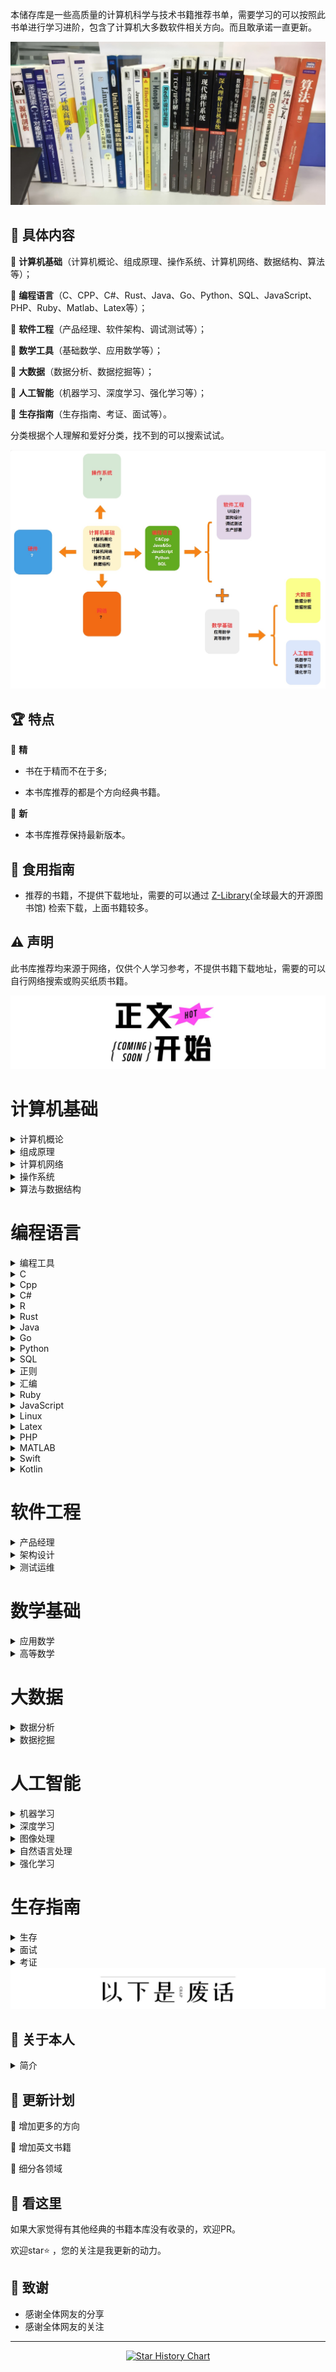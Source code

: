 本储存库是一些高质量的计算机科学与技术书籍推荐书单，需要学习的可以按照此书单进行学习进阶，包含了计算机大多数软件相关方向。而且敢承诺一直更新。

<img src="images/bg.jpg"  alt=""/>

## 📘 具体内容

🌟 **计算机基础**（计算机概论、组成原理、操作系统、计算机网络、数据结构、算法等）；

🌟 **编程语言**（C、CPP、C#、Rust、Java、Go、Python、SQL、JavaScript、PHP、Ruby、Matlab、Latex等）；

🌟 **软件工程**（产品经理、软件架构、调试测试等）；

🌟 **数学工具**（基础数学、应用数学等）；

🌟 **大数据**（数据分析、数据挖掘等）；

🌟 **人工智能**（机器学习、深度学习、强化学习等）；

🌟 **生存指南**（生存指南、考证、面试等）。

分类根据个人理解和爱好分类，找不到的可以搜索试试。

<img src="images/class.jpg"  alt=""/>

## 🏆 特点

🌟 **精**

* 书在于精而不在于多;

* 本书库推荐的都是个方向经典书籍。

🌟 **新**

* 本书库推荐保持最新版本。

## 🚀 食用指南

* 推荐的书籍，不提供下载地址，需要的可以通过 [Z-Library](https://zh.zlibrary-east.se)(全球最大的开源图书馆) 检索下载，上面书籍较多。

## ⚠️ 声明

此书库推荐均来源于网络，仅供个人学习参考，不提供书籍下载地址，需要的可以自行网络搜索或购买纸质书籍。

<img src="images/start.jpg" alt=""/>

# 计算机基础

<details>
<summary>计算机概论</summary>

| <b href="1Lr63nh-bSWiF4Z9DOrP_QQ579o"> <img src="images/计算机概论/大话计算机 卷1-3.jpg" width="150px"   /></a> | <b href="1ylI3cdh5YU_W-_xpMpQhpApm74"> <img src="images/计算机概论/计算机科学技术百科全书 (第三版).jpg" width="150px"   /></a> | <b href="1k_ZvnrezFVcgpjUz4LEtUQ93r7"> <img src="images/计算机概论/计算机科学概论 (第13版).jpg" width="150px"   /></a> | <b href="1vmY9h5DOxZLXZ5w-5TNvrghga8"> <img src="images/计算机概论/计算机科学导论（第4版）.jpg" width="150px"  /></a> |
|------------------------------------------------------------------------------------------------------|-------------------------------------------------------------------------------------------------------------|----------------------------------------------------------------------------------------------------------|-------------------------------------------------------------------------------------------------------|
| <b href="g1qofMgFbPf"> 大话计算机 卷1-3 </a>                                                               | <b href="Dn2cpMBciWm">计算机科学技术百科全书<br> (第三版) </a>                                                            | <b href="p6ypjRUM8a3">计算机科学概论<br> (第13版)  </a>                                                           | <b href="Lfe3mDEWB1W">计算机科学导论<br>（第4版）</a>                                                            |

</details>


<details>
<summary>组成原理</summary>

| <b href="1jgbNy15-cO-Jo83ekpSsAAaqak"> <img src="images/组成原理/计算机组成  结构化方法（原书第6版）.jpg" width="150px"  /></a> | <b href="1gFmtF_ooa3WcKDww7-mpzwtbrk"> <img src="images/组成原理/计算机组成与设计 硬件软件接口 (第5版).jpg" width="150px"   /></a> | <b href="1IMt-mSkY9V-P_PoRmnpuTQ5a8f"> <img src="images/组成原理/计算机组成与设计：硬件软件接口（ARM版）.jpg" width="150px"   /></a> | <b href="1OecPfXZpa4OZrXlSHe3pXQ9h9p"> <img src="images/组成原理/计算机组成与设计：硬件软件接口（RISC-V版）.jpg" width="150px"   /></a> | <b href="1e-bqmc7h9YrZrbrCL0PMNwl2tv"> <img src="images/组成原理/手把手教你设计CPU-RISC-V处理器篇.jpg" width="150px"  /></a> |
|-------------------------------------------------------------------------------------------------------------|----------------------------------------------------------------------------------------------------------------|----------------------------------------------------------------------------------------------------------------|-------------------------------------------------------------------------------------------------------------------|---------------------------------------------------------------------------------------------------------------|
| <b href="FD8mBbFuqZB">计算机组成 <br>（原书第6版）</a>                                                                 | <b href="1QwPYe4ct4h">计算机组成与设计 <br> (第5版) </a>                                                                 | <b href="1umtK2j415K">计算机组成与设计<br>（ARM版）</a>                                                                   | <b href="Rw8dikD3Hod">计算机组成与设计<br>（原书第5版·RISC-V版）</a>                                                             | <b href="AbtwD3piGdL">手把手教你设计<br>CPU-RISC-V处理器篇 </a>                                                          |

| <b href="14hoM_gYlpSB8wnEA7NOGoAuikv"> <img src="images/组成原理/电脑组装、维护、维修全能一本通.jpg" width="150px"   /></a> | <b href="1aWKmCn6I8T38Z4oM_GrRAQl1ar"> <img src="images/组成原理/计算机组装与维护.jpg" width="150px"  /></a> |
|----------------------------------------------------------------------------------------------------------|--------------------------------------------------------------------------------------------------|
| <b href="k6z14xKj6be">电脑组装、维护、维修<br>全能一本通 </a>                                                           | <b href="yAeBRvenD41">计算机组装与维护 </a>                                                              |

</details>

<details>
<summary>计算机网络</summary>

| <b href="1Y3HIQQQf5Q1XDinRKDhILw5tu5"> <img src="images/计算机网络/计算机网络 (第8版).jpg" width="150px"  /></a> | <b href="1GK5n_jlb09onjgCx17jIdgoaot"> <img src="images/计算机网络/计算机网络 自顶向下方法 (第七版).jpg" width="150px"   /></a> | <b href="1Fjixqx-m_wP6Ce-9yCQBZA0o4m"> <img src="images/计算机网络/网络是怎样连接的.jpg" width="150px"   /></a> | <b href="1D0YGzpsS0HGAhhVscjAtBgi416"> <img src="images/计算机网络/TCP IP详解 (第2版).jpg" width="150px"   /></a> | <b href="1hZbqzLH7SLeVAjewg3Y8kwu5xf"> <img src="images/计算机网络/计算机网络 系统方法 (第5版).jpg" width="150px"  /></a> |
|------------------------------------------------------------------------------------------------------|--------------------------------------------------------------------------------------------------------------|----------------------------------------------------------------------------------------------------|----------------------------------------------------------------------------------------------------------|-----------------------------------------------------------------------------------------------------------|
| <b href="S6xPBfxvwxp">计算机网络 (第8版) </a>                                                               | <b href="jobr2KKh3eV">计算机网络 <br>自顶向下方法 (第七版)</a>                                                             | <b href="4NfN65N4vYe">网络是怎样连接的</a>                                                                 | <b href="GpK7BFdebG1">TCP IP详解 (第2版)</a>                                                                 | <b href="aYNoVNqdEbJ">计算机网络 <br>系统方法 (第5版)</a>                                                            |

| <b href="1PYhWooeO83keGyhpIPm01Q2tnc"> <img src="images/计算机网络/图解HTTP.jpg" width="150px"   /></a> | <b href="1qRwyW-Vtc8HwEEMxcjk3lge2mn"> <img src="images/计算机网络/图解TCPIP协议.jpg" width="150px"  /></a> |
|--------------------------------------------------------------------------------------------------|----------------------------------------------------------------------------------------------------|
| <b href="fsoQUxXTeD4">图解HTTP </a>                                                                | <b href="769p4FHRVnu">图解TCPIP协议</a>                                                                |

</details>

<details>
<summary>操作系统</summary>

| <b href="1ORueUDElxP19tWReuQX2dg2ujj"> <img src="images/操作系统/深入理解计算机系统（原书第3版）.jpg" width="150px"   /></a> | <b href="13VhcATWABGq16kkBeuXDiwilps"> <img src="images/操作系统/现代操作系统 (第4版).jpg" width="150px"   /></a> | <b href="1HDTfNKiGh5ephCIoFu3srA1t8p"> <img src="images/操作系统/操作系统导论.jpg" width="150px"  /></a> |
|-----------------------------------------------------------------------------------------------------------|-------------------------------------------------------------------------------------------------------|------------------------------------------------------------------------------------------------|
| <b href="Sat2rdg6Fbi">深入理解计算机系统<br>（原书第3版）</a>                                                            | <b href="2iXQeG3fvup">现代操作系统<br> (第4版)</a>                                                            | <b href="uqDF6vurRyQ">操作系统导论</a>                                                               |

</details>

<details>
<summary>算法与数据结构</summary>

| <b href="1sR7j9llPp3HRHSPpOIpwTwa0l0"> <img src="images/算法与数据结构/算法导论（原书第3版）.jpg" width="150px"  /></a> | <b href="1dpcUAAJYcbaZhIpD0DB7wAk4te"> <img src="images/算法与数据结构/算法  (第4版).jpg" width="150px"   /></a> | <b href="1Ua_xvIPOv1S1tY0AAm_FIQh5hz"> <img src="images/算法与数据结构/计算机程序设计艺术1.jpg" width="150px"   /></a> | <b href="1_d7624s2boAOiJp0tfqviQ0vfr"> <img src="images/算法与数据结构/labuladong的算法小抄 .jpg" width="150px"   /></a> | <b href="1EN_sxbsu0BRlB8otT2CwdQnztq"> <img src="images/算法与数据结构/LeetCode 101 (C++ Version).jpg" width="150px"  /></a> |
|--------------------------------------------------------------------------------------------------------|-------------------------------------------------------------------------------------------------------|--------------------------------------------------------------------------------------------------------|--------------------------------------------------------------------------------------------------------------|-----------------------------------------------------------------------------------------------------------------------|
| <b href="r8eYmJbJUxr">算法导论<br>（原书第3版） </a>                                                             | <b href="onX4vQo4BUU">算法  (第4版)</a>                                                                   | <b href="3WApt2njUeb">计算机程序设计艺术</a>                                                                    | <b href="bhzGFf9qpvN">labuladong的<br>算法小抄</a>                                                                | <b href="Rj43DnmAnUB">LeetCode 101 <br>(C++ Version)</a>                                                              |

| <b href="1mz0EYOdjeHlzSqRcZnw8XQ8s2z"> <img src="images/算法与数据结构/编程珠玑.jpg" width="150px"  /></a> | <b href="12NygbmBIYEGjGX1d8PQonw2hcq"> <img src="images/算法与数据结构/大话数据结构【溢彩加强版】.jpg" width="150px"   /></a> | <b href="1VAbo3ZzWKlj_fpG1fTjeBQcx39"> <img src="images/算法与数据结构/算法图解.jpg" width="150px"   /></a> | <b href="18gBHyAmjCVCOjkjtTLMOFA4ws5"> <img src="images/算法与数据结构/漫画算法 小灰的算法之旅.jpg" width="150px"   /></a> | <b href="1q6LUrb2iVFlNH0ickN2AGgm3iq"> <img src="images/算法与数据结构/数据结构 (第3版).jpg" width="150px"  /></a> |
|-------------------------------------------------------------------------------------------------|-----------------------------------------------------------------------------------------------------------|--------------------------------------------------------------------------------------------------|----------------------------------------------------------------------------------------------------------|-------------------------------------------------------------------------------------------------------|
| <b href="xUP6iZ1Sdzn">编程珠玑 </a>                                                                 | <b href="eeAsgwBcBTc">大话数据结构<br>【溢彩加强版】</a>                                                               | <b href="RGbK2uyV7fF">算法图解</a>                                                                   | <b href="bMwd38mCGTA">漫画算法 小灰的算法之旅</a>                                                                   | <b href="fG8Qv4PXj6t">数据结构 (第3版)</a>                                                                  |

| <b href="1Xlp3TwIksqVhxldtqj6MSQfi0d"> <img src="images/算法与数据结构/数据结构与算法分析 C语言描述（原书第2版）.jpg" width="150px"  /></a> | <b href="15jGZTS8fPogcwl_V55U6Bgubrj"> <img src="images/算法与数据结构/数据结构与算法图解.jpg" width="150px"   /></a> | <b href="1Up0sPQlJ6uqV0ElN6TgYGA1124"> <img src="images/算法与数据结构/算法笔记.jpg" width="150px"   /></a> | <b href="1R_gLEqpluvcYkBkCzf8zNgewxa"> <img src="images/算法与数据结构/算法精粹.jpg" width="150px"   /></a> | <b href="1Rs0GCpoSAJAcHYGQCHQvBAcapx"> <img src="images/算法与数据结构/算法设计与分析基础 (第3版).jpg" width="150px"  /></a> |
|-------------------------------------------------------------------------------------------------------------------|-------------------------------------------------------------------------------------------------------|--------------------------------------------------------------------------------------------------|--------------------------------------------------------------------------------------------------|------------------------------------------------------------------------------------------------------------|
| <b href="SgtVfwBSweh">数据结构与算法分析<br> C语言描述（原书第2版）</a>                                                              | <b href="5vDkke4xZic">数据结构与算法图解</a>                                                                   | <b href="zi4ECPaeEFM">算法笔记</a>                                                                   | <b href="KZUTSq15Pzi">算法精粹</a>                                                                   | <b href="zThkQbHsecX">算法设计与分析基础 <br>(第3版)</a>                                                              |

</details>

# 编程语言

<details>
<summary>编程工具</summary>

| <b href="1Aa2f4oBqocRdzQYY9-XAAgr0o5"> <img src="images/编程工具/PyCharm 中文指南（Win版）v2.0.jpg" width="150px"   /></a> | <b href="1q7sXG1_QLZInZaI549hfCwywcg"> <img src="images/编程工具/VSCode权威指南.jpg" width="150px"   /></a> | <b href="17k5k04C6j3g7naQybqHhtgai3f"> <img src="images/编程工具/精通Git (第2版).jpg" width="150px"  /></a> | <b href="10w3u9Ar53g5u3lLjIf-6tQdkrn"> <img src="images/汇编/编译原理 (第2版).jpg" width="150px"  /></a> |
|-----------------------------------------------------------------------------------------------------------------|-----------------------------------------------------------------------------------------------------|-----------------------------------------------------------------------------------------------------|--------------------------------------------------------------------------------------------------|
| <b href="VUWHzwYbbvA">PyCharm 中文指南<br>（Win版）v2.0</a>                                                            | <b href="DT4WFceobSd">VSCode权威指南</a>                                                                | <b href="vNaPvAiRtxv">精通Git (第2版)</a>                                                               | <b href="d5E6JxMsSCg">编译原理 (第2版).jpg</a>                                                         |

</details>

<details>
<summary>C</summary>

| <b href="10QgyuoIXaGdvHTwNlKKCBwe1h7"> <img src="images/C/C程序设计语言（第2版）.jpg" width="150px"  /></a> | <b href="1rqjllbH905KUWK3Zobt08wmnqr"> <img src="images/C/C Primer Plus（第6版）.jpg" width="150px"   /></a> | <b href="1IllvcG1hn8y2RcUz-pNasg3nc5"> <img src="images/C/C语言程序设计 现代方法 (第2版.修订版).jpg" width="150px"   /></a> | <b href="1LR4N3EUyT5gBhUL7y7YiYw8euc"> <img src="images/C/C和指针.jpg" width="150px"  /></a> |
|---------------------------------------------------------------------------------------------------|----------------------------------------------------------------------------------------------------------|--------------------------------------------------------------------------------------------------------------|-------------------------------------------------------------------------------------------|
| <b href="zNk7Ht8S8cU">C程序设计语言<br>（第2版）</a>                                                        | <b href="5x4hnhT4e1k">C Primer Plus<br>（第6版）</a>                                                         | <b href="TJxw1YR2Krt">C语言程序设计<br>现代方法 (第2版修订版)</a>                                                           | <b href="5p662LcjF5T">C和指针</a>                                                            |

</details>


<details>
<summary>Cpp</summary>

| <b href="19v8pxjZZt0OjTYC0xdjtmwoudq"> <img src="images/Cpp/C++ Primer (第5版).jpg" width="150px"  /></a> | <b href="19v8pxjZZt0OjTYC0xdjtmwoudq"> <img src="images/Cpp/C++ Primer习题集（第5版）.jpg" width="150px"   /></a> | <b href="1N5KR36qg_fKQp6epB4YI2wf10q"> <img src="images/Cpp/C++ Primer Plus (第6版).jpg" width="150px"   /></a> | <b href="1gsHlOO6ZaQnCedjPpxYk3Qzjaf"> <img src="images/Cpp/C++标准库 (第2版) .jpg" width="150px"   /></a> | <b href="1EelJF9JK2uOwLuw1Q_uEFQxzig"> <img src="images/Cpp/C++程序设计语言（特别版）.jpg" width="150px"  /></a> |
|---------------------------------------------------------------------------------------------------------|------------------------------------------------------------------------------------------------------------|---------------------------------------------------------------------------------------------------------------|-------------------------------------------------------------------------------------------------------|-------------------------------------------------------------------------------------------------------|
| <b href="phhxDDM4xLv">C++ Primer<br>(第5版)</a>                                                           | <b href="uU5gTek5zgi">C++ Primer习题集<br>（第5版）</a>                                                           | <b href="VWDSo62acBH">C++ Primer Plus<br> (第6版)</a>                                                           | <b href="LcZU2oTk6yr">C++标准库<br>(第2版)</a>                                                             | <b href="J6Zp55VyQHS">C++程序设计语言<br>（特别版）</a>                                                          |

| <b href="1o9Lox5SeRd94EzC9_wKRRAbvcc"> <img src="images/Cpp/C++程序设计语言 第1～3部分（第4版）.jpg" width="150px"  /></a> | <b href="1WKWU36Vl6EGiKozeXjQJjgqt2c"> <img src="images/Cpp/C++程序设计语言 第4部分（第4版）.jpg" width="150px"   /></a> | <b href="1k2CaxPvdza6duoOicOSTCAwvi2"> <img src="images/Cpp/C++20高级编程（第5版）.jpg" width="150px"   /></a> | <b href="1BVTwTW1klt_ZI9ke6g051w0yjj"> <img src="images/Cpp/Effective Modern C++.jpg" width="150px"   /></a> | <b href="1PQIkze5S829Tk9AejD0D4Qtr7c"> <img src="images/Cpp/More Effective C++.jpg" width="150px"  /></a> |
|--------------------------------------------------------------------------------------------------------------|-------------------------------------------------------------------------------------------------------------|--------------------------------------------------------------------------------------------------------|--------------------------------------------------------------------------------------------------------------|-----------------------------------------------------------------------------------------------------------|
| <b href="3LuFZw73Pun">C++程序设计语言<br>第1～3部分（第4版）</a>                                                           | <b href="Kypmr3vsaTz">C++程序设计语言<br>第4部分（第4版）</a>                                                            | <b href="npd8J4Q31yk">C++20高级编程<br>（第5版）</a>                                                           | <b href="YQ7pt8tnzuZ">Effective Modern C++ </a>                                                              | <b href="YUDmPt6X3jz">More Effective C++</a>                                                              |

| <b href="1NzsNEIhiLIGQv8qBQoDlHAtoi5"> <img src="images/Cpp/明解C++.jpg" width="150px"  /></a> | <b href="1kFdZA0gq-O_ezvpNJw2dEQjoua"> <img src="images/Cpp/C++ Templates (第2版·中文版).jpg" width="150px"   /></a> | 
|----------------------------------------------------------------------------------------------|-----------------------------------------------------------------------------------------------------------------|
| <b href="rYQn4zqbZ9q">明解C++</a>                                                              | <b href="YvD5UsQpn1u">C++ Templates<br> (第2版·中文版)</a>                                                           | 

</details>


<details>
<summary>C#</summary>

| <b href="1QEEi07rohWX6qTuugZhBFgv5e9"> <img src="images/Csharp/深入理解C（第3版）.jpg" width="150px"  /></a> | <b href="1QGArtm97Fp6rU9mNCI372gsada"> <img src="images/Csharp/C 图解教程  (第5版).jpg" width="150px"   /></a> |
|------------------------------------------------------------------------------------------------------|----------------------------------------------------------------------------------------------------------|
| <b href="m9MKHxUAkHm">深入理解C#<br>（第3版）</a>                                                            | <b href="7WYAZPwmP2X">C# 图解教程<br>(第5版)</a>                                                               | 

</details>

<details>
<summary>R</summary>

| <b href="1oqaFJ5iYQSDjDuh8iAAhdwaiz4"> <img src="images/R/R语言实战（第3版）.jpg" width="150px"  /></a> |
|-------------------------------------------------------------------------------------------------|
| <b href="cj2k6SDFQQK">R语言实战（第3版）</a>                                                            |

</details>

<details>
<summary>Rust</summary>

| <b href="1VMIfVUNDK63F1sgMZAprewu2sx"> <img src="images/Rust/Rust 程序设计（第2版）.jpg" width="150px"  /></a> | <b href="https://www.aliyundrive.com4Z8meSc2ZXa"> <img src="images/Rust/精通Rust(第2版).jpg" width="150px"   /></a> |
|--------------------------------------------------------------------------------------------------------|-----------------------------------------------------------------------------------------------------------------|
| <b href="ifGCq5S14uf">Rust 程序设计<br>（第2版）</a>                                                           | <b href="4jXANaM493f">精通Rust(第2版)</a>                                                                           | 

</details>

<details>
<summary>Java</summary>

| <b href="1xRgh4_Y-CUjheE7-mFOJrgntky"> <img src="images/Java/Java编程思想 (第5版).jpg" width="150px"  /></a> | <b href="1FZdia1LC9HkUV8ErPUGXeA02gd"> <img src="images/Java/深入理解Java虚拟机（第3版）.jpg" width="150px"   /></a> | <b href="12LYkRbHu-p1s8Ke730gehAozy4"> <img src="images/Java/Java核心技术·卷I（原书第12版）.jpg" width="150px"   /></a> | <b href="12ggzpkaP0tMYufsvqLjIPQftre"> <img src="images/Java/Java实战 (第2版).jpg" width="150px"   /></a> | <b href="1KenqX4xrUJGIIW6EXx-NOQ3rqa"> <img src="images/Java/Effective Java (第3版).jpg" width="150px"  /></a> |
|--------------------------------------------------------------------------------------------------------|-----------------------------------------------------------------------------------------------------------|--------------------------------------------------------------------------------------------------------------|-------------------------------------------------------------------------------------------------------|--------------------------------------------------------------------------------------------------------------|
| <b href="4ffqPtfGaX8">Java编程思想<br> (第5版)</a>                                                           | <b href="ccYNiYVwDT5">深入理解Java虚拟机<br>（第3版）</a>                                                            | <b href="Cmo8SeTtZEJ">Java核心技术<br>（原书第12版）</a>                                                               | <b href="5eEypz2BzcC">Java实战 (第2版)</a>                                                                | <b href="Gez5WokoHTN">Effective Java<br> (第3版)</a>                                                           |

| <b href="1IivYH8DWtbSLZyywyIJXCg5izv"> <img src="images/Java/spring boot Vue3.jpg" width="150px"  /></a> | <b href="1qvQfsBpdEvtG-VxGiPfyaQd667"> <img src="images/Java/spring boot实战：.jpg" width="150px"   /></a> | <b href="1RA3rI-2-DXq0OEfGPzDdDg350t"> <img src="images/Java/Spring Boot实战.jpg" width="150px"   /></a> | <b href="1awMWbyLQQtNVWvMoWdtcfQ6a8p"> <img src="images/Java/Spring实战（第6版）.jpg" width="150px"   /></a> | <b href="1EDdzHGrIPhyNEocjYP-T_Ame3e"> <img src="images/Java/Spring微服务实战（第2版）.jpg" width="150px"  /></a> |
|----------------------------------------------------------------------------------------------------------|---------------------------------------------------------------------------------------------------------|--------------------------------------------------------------------------------------------------------|--------------------------------------------------------------------------------------------------------|----------------------------------------------------------------------------------------------------------|
| <b href="x4LocP9KGVa">spring boot Vue3</a>                                                               | <b href="q6K6mnsiyry">spring boot实战</a>                                                                 | <b href="vN35sxB8caT">Spring Boot实战</a>                                                                | <b href="g8QXrSg7rwk">Spring实战（第6版）</a>                                                                | <b href="rEPEpC6MLzV">Spring微服务实战<br>（第2版）</a>                                                           |

| <b href="1bU55hYyCbMy-jGJ6_dYHAgbic0"> <img src="images/Java/Kafka权威指南（第2版）.jpg" width="150px"   /></a> | <b href="1UvwQJ0B0getRn_crvLAKnQgm2c"> <img src="images/Java/深入理解Kafka：核心设计与实践原理.jpg" width="150px"   /></a> | <b href="1ps1GE9gPkC2ziMDSDFJVawr22u"> <img src="images/Java/MyBatis从入门到精通.jpg" width="150px"  /></a> |
|---------------------------------------------------------------------------------------------------------|--------------------------------------------------------------------------------------------------------------|-------------------------------------------------------------------------------------------------------|
| <b href="Rngc3TxV7SV">Kafka权威指南<br>（第2版）</a>                                                            | <b href="eskR7nw33jx">深入理解Kafka：<br>核心设计与实践原理</a>                                                            | <b href="61hdKK4aphv">MyBatis<br>从入门到精通</a>                                                           |

</details>


<details>
<summary>Go</summary>

| <b href="16Uh_njzMnrYrLQ6CADEbhg2rs0"> <img src="images/Go/Go语言圣经.jpg" width="150px"   /></a> | <b href="1kMmNgQn3kLgm0xIRnmhklgg2gg"> <img src="images/Go/Go语言学习笔记.jpg" width="150px"  /></a> |
|-----------------------------------------------------------------------------------------------|------------------------------------------------------------------------------------------------|
| <b href="BTkquPb1x7k">Go程序设计语言</a>                                                            | <b href="3vutQ494Hcc">Go语言学习笔记</a>                                                             |

</details>

<details>
<summary>Python</summary>

| <b href="1qKu-mARQ3tUq0CBkI-1K4gphp4"> <img src="images/Python/Effect Python.jpg" width="150px"  /></a> | <b href="1HvJbsEsLZ5dKhBuNMEfYGwm6bk"> <img src="images/Python/Flash Web开发 (第2版).jpg" width="150px"   /></a> | <b href="105gqW1pRN5tNCyudXBC_pA1e4d"> <img src="images/Python/Flask Web开发实战.jpg" width="150px"   /></a> | <b href="1cVTJ9nyw5T0NZbCaPICy3Qrdto"> <img src="images/Python/Pandas数据处理与分析.jpg" width="150px"   /></a> | <b href="1N3xw70viZz5P6UFwaUSaywnx1l"> <img src="images/Python/Python asyncio 并发编程.jpg" width="150px"  /></a> |
|---------------------------------------------------------------------------------------------------------|--------------------------------------------------------------------------------------------------------------|----------------------------------------------------------------------------------------------------------|----------------------------------------------------------------------------------------------------------|---------------------------------------------------------------------------------------------------------------|
| <b href="Sojww8TLkkr">Effect Python</a>                                                                 | <b href="oYeWF6GNhss">Flash Web开发<br> (第2版)</a>                                                              | <b href="GY3kScDD95b">Flask Web开发实战</a>                                                                  | <b href="Rj3ys2cn5J8">Pandas数据处理与分析</a>                                                                  | <b href="GgjPWoowxtH">Python asyncio <br>并发编程</a>                                                             |

| <b href="1icuNwkHwt1waLxQAD-eDJQl113"> <img src="images/Python/Python Qt GUI与数据可视化编程.jpg" width="150px"  /></a> | <b href="1ovSUOIITdZyGfxAOHIcuxQwj6b"> <img src="images/Python/Python3网络爬虫开发实战 第2版.jpg" width="150px"   /></a> | <b href="1aH8hmdrs8J7oLMuZE2gb6ghcl6"> <img src="images/Python/Python编程：从入门到实践（第3版）.jpg" width="150px"   /></a> | <b href="1RYYLYquK5X-4OipoP8E3Gw88xa"> <img src="images/Python/Python基础教程 (第3版).jpg" width="150px"   /></a> | <b href="1Kzv0rSzk0hwBmfh5EA8oPw1fy0"> <img src="images/Python/Python让繁琐工作自动化.jpg" width="150px"  /></a> |
|-----------------------------------------------------------------------------------------------------------------|----------------------------------------------------------------------------------------------------------------|-----------------------------------------------------------------------------------------------------------------|-------------------------------------------------------------------------------------------------------------|----------------------------------------------------------------------------------------------------------|
| <b href="Kb95aPfhGtV">Python Qt GUI与<br>数据可视化编程</a>                                                             | <b href="S66M95RF9d1">Python3网络爬虫<br>开发实战 第2版</a>                                                              | <b href="pRjFt5dDAGy">Python编程<br>从入门到实践<br>（第3版）</a>                                                           | <b href="9F3uf6qBC1C">Python基础教程<br> (第3版)</a>                                                              | <b href="JUSuXLJzV6E">Python让繁琐工作<br>自动化</a>                                                             |

| <b href="16uCjRfjPrEW46Ao9iqXTRgxk1o"> <img src="images/Python/Python网络爬虫权威指南 (第2版).jpg" width="150px"  /></a> | <b href="1GGXo7kOhJiLxbQeUDIq02Aexah"> <img src="images/Python/Selenium3自动化测试实战.jpg" width="150px"   /></a> | <b href="1bl-RB5khZfBb6v9szeHuxwkng9"> <img src="images/Python/SQLAlchemy Python数据库实战.jpg" width="150px"   /></a> | <b href="14NGL6OrA6vGVWbzwEpumPApjh6"> <img src="images/Python/流畅的 Python（第2版）.jpg" width="150px"   /></a> | <b href="1eb6jS1HhxwEAbgcUqYwCdwo157"> <img src="images/Python/明解Python.jpg" width="150px"  /></a> |
|----------------------------------------------------------------------------------------------------------------|-------------------------------------------------------------------------------------------------------------|-------------------------------------------------------------------------------------------------------------------|------------------------------------------------------------------------------------------------------------|----------------------------------------------------------------------------------------------------|
| <b href="CuiQeRtH67D">Python网络爬虫权威<br>指南 (第2版)</a>                                                             | <b href="WoCRcmjcVXC">Selenium3自动化测<br>试实战</a>                                                              | <b href="5UZbLqABvCU">SQLAlchemy <br>Python数据库实战</a>                                                              | <b href="fVSQC96Lifp">流畅的 Python（第2版）</a>                                                                  | <b href="mxHYX4rKovK">明解Python</a>                                                                 |

</details>

<details>
<summary>SQL</summary>

| <b href="1QQBiZHa7lhcyyb_ZJ3fYsw739h"> <img src="images/SQL/MySQL基础教程.jpg" width="150px"  /></a> | <b href="1Lj2pBOgStQwz36CzIEFlQgy64o"> <img src="images/SQL/MySQL是怎样运行的.jpg" width="150px"   /></a> | <b href="1kNQ-7ZUIvsIfltsXbqiwtg6hxq"> <img src="images/SQL/SQL必知必会 (第5版).jpg" width="150px"   /></a> | <b href="1ZiqF8lahdaJVij17Tb9EpQjaqc"> <img src="images/SQL/SQL基础教程 (第2版).jpg" width="150px"   /></a> | <b href="1p0IUVdou-IF4gLbs8OcVlwyx0c"> <img src="images/SQL/SQL进阶教程.jpg" width="150px"  /></a> |
|--------------------------------------------------------------------------------------------------|-----------------------------------------------------------------------------------------------------|-------------------------------------------------------------------------------------------------------|-------------------------------------------------------------------------------------------------------|------------------------------------------------------------------------------------------------|
| <b href="94p2r8kcHE6">MySQL基础教程</a>                                                              | <b href="PFYVotq95n1">MySQL是怎样运行的</a>                                                               | <b href="WWwYBj45uLB">SQL必知必会<br> (第5版)</a>                                                           | <b href="ADCEDR4QKGd">SQL基础教程 (第2版)</a>                                                               | <b href="Q28DvXrRLyq">SQL进阶教程</a>                                                              |

| <b href="16A1NC40ln_NbtVEbHRjwUQ8n0w"> <img src="images/SQL/高性能MYSQL（第3版).jpg" width="150px"  /></a> | <b href="16A1NC40ln_NbtVEbHRjwUQ8n0w"> <img src="images/SQL/高性能MYSQL（第四版）.jpg" width="150px"   /></a> | <b href="1cEw1jLejuWcvHTji9BSKbgw3i6"> <img src="images/SQL/数据库系统概念 (第6版).jpg" width="150px"   /></a> | <b href="13iPcSKT8sRCIsSxG_WFsSAfjmv"> <img src="images/SQL/Redis开发与运维.jpg" width="150px"   /></a> | <b href="1zV1OVzWiXi3oyTDaGb66fw84q5"> <img src="images/SQL/Redis设计与实现.jpg" width="150px"  /></a> |
|------------------------------------------------------------------------------------------------------|-------------------------------------------------------------------------------------------------------|-------------------------------------------------------------------------------------------------------|----------------------------------------------------------------------------------------------------|---------------------------------------------------------------------------------------------------|
| <b href="WQxZqi3jRbL">高性能MYSQL<br>（第3版)</a>                                                          | <b href="WQxZqi3jRbL">高性能MYSQL<br>（第四版）</a>                                                           | <b href="6iuijvUVi24">数据库系统概念<br> (第6版)</a>                                                           | <b href="jguWCfGFQ6Y">Redis开发与运维</a>                                                               | <b href="TC6cEzcRCxA">Redis设计与实现</a>                                                              |

| <b href="1hQ0ozAE7M_An2V3oxBptLgrlyt"> <img src="images/SQL/MongoDB实战  (第2版).jpg" width="150px"   /></a> | <b href="1rLiKn9NQgtJ_-ul5h4i3gwtih1"> <img src="images/SQL/SQL Server从入门到精通.jpg" width="150px"   /></a> | <b href="15DH6Xw99VaGK4jBdU4l_QAj3fr"> <img src="images/SQL/收获不止Oracle 第2版.jpg" width="150px"   /></a> | <b href="1jhWGsCTQdPPdi1RUUCkS1wejsx"> <img src="images/SQL/PostgreSQL 技术内幕.jpg" width="150px"  /></a> |
|----------------------------------------------------------------------------------------------------------|----------------------------------------------------------------------------------------------------------|--------------------------------------------------------------------------------------------------------|--------------------------------------------------------------------------------------------------------|
| <b href="uMgVWyqnb2R">MongoDB实战 <br> (第2版)</a>                                                           | <b href="NwTmRoXELcd">SQL Server<br>从入门到精通</a>                                                           | <b href="tM5XioG9kHj">收获不止Oracle <br>（第2版）</a>                                                         | <b href="M8h4sCFhpi2">PostgreSQL<br>技术内幕</a>                                                           |

</details>

<details>
<summary>正则</summary>

| <b href="1sBvYUK3kaQjvZdEQKs8kTQ2jrh"> <img src="images/正则/正则表达式必知必会 (修订版).jpg" width="150px"   /></a> | <b href="1cDQnfQw6mCZmwyFODEptaQhhm5"> <img src="images/正则/正则指引（第2版）.jpg" width="150px"  /></a> |
|--------------------------------------------------------------------------------------------------------|-------------------------------------------------------------------------------------------------|
| <b href="XLYuC9UVqWD">正则表达式必知必会<br> (修订版)</a>                                                          | <b href="bF5fCkTtuSc">正则指引（第2版）</a>                                                             |

</details>

<details>
<summary>汇编</summary>

| <b href="1SmjFuJFMw3l62RJh6po31Anzc8"> <img src="images/汇编/汇编语言 (第4版).jpg" width="150px"   /></a> |
|---------------------------------------------------------------------------------------------------|
| <b href="UEEJyFZYFoH">汇编语言 (第4版)</a>                                                              |

</details>

<details>
<summary>Ruby</summary>

| <b href=" "> <img src="images/Ruby/Ruby元编程 .jpg" width="150px"  /></a> |
|------------------------------------------------------------------------|
| <b href="VmNVChWKzGL">Ruby元编程</a>                                      |

</details>

<details>
<summary>JavaScript</summary>

| <b href="1fOWwXysrmq7hl1PQzFaLageehq"> <img src="images/JavaScript/你不知道的JavaScript.jpg" width="150px"  /></a> | <b href="1OqwhMtDBKBOdQIxqSyT6eQvtrw"> <img src="images/JavaScript/JavaScript高级程序设计 (第4版).jpg" width="150px"   /></a> | <b href="1vQjp9N3TH0adlHkjiFx53wdd54"> <img src="images/JavaScript/JavaScript权威指南 (第7版).jpg" width="150px"   /></a> | <b href="1wwFCVL-HQrtuEdKaDLq4Twad5y"> <img src="images/JavaScript/vue.jpg" width="150px"   /></a> | <b href="1e8ChuPnPDFrGKqogKwxhJgyi3a"> <img src="images/JavaScript/深入解析CSS.jpg" width="150px"  /></a> |
|---------------------------------------------------------------------------------------------------------------|-----------------------------------------------------------------------------------------------------------------------|---------------------------------------------------------------------------------------------------------------------|----------------------------------------------------------------------------------------------------|-------------------------------------------------------------------------------------------------------|
| <b href="pNFKQADcthU">你不知道的<br>JavaScript</a>                                                                 | <b href="eMczR9ABeXr">JavaScript高级<br>程序设计 (第4版)</a>                                                                  | <b href="J3NhTx7Pa9n">JavaScript权威<br>指南 (第7版)</a>                                                                  | <b href="xFK2dvxwUBn">vue.js设计与实现</a>                                                              | <b href="vYNGRwBmpec">深入解析CSS</a>                                                                     |

| <b href="1KerYALOaiC_GYhCM0it-Mgafje"> <img src="images/JavaScript/CSS世界.jpg" width="150px"  /></a> | <b href="1ZoBugvbyMvAdlL8h6BIjkAtgwt"> <img src="images/JavaScript/CSS新世界.jpg" width="150px"   /></a> | <b href="1fySZvbT5tBSJ994mqd1UJg24d7"> <img src="images/JavaScript/CSS选择器世界.jpg" width="150px"   /></a> | <b href="16yVIWy4bki0u3zMJN9Jsbgbgu0"> <img src="images/JavaScript/深入浅出Node.jpg" width="150px"   /></a> | <b href="1T7PNdLkLjUXYiBeq2NerDgzxcf"> <img src="images/JavaScript/小程序开发原理与实战.jpg" width="150px"  /></a> |
|-----------------------------------------------------------------------------------------------------|-------------------------------------------------------------------------------------------------------|---------------------------------------------------------------------------------------------------------|---------------------------------------------------------------------------------------------------------|----------------------------------------------------------------------------------------------------------|
| <b href="eCaf8iEEJSU">CSS世界</a>                                                                     | <b href="eCaf8iEEJSU">CSS新世界</a>                                                                      | <b href="eCaf8iEEJSU">CSS选择器世界</a>                                                                      | <b href="qLtgMGKPNgV">深入浅出Node</a>                                                                      | <b href="qAqJWmaRJjZ">小程序开发原理<br>与实战</a>                                                                 |

| <b href="1uiduNNHyvWyHx-ZnpfrFEwgu12"> <img src="images/JavaScript/jQuery实战（第三版）.jpg" width="150px"  /></a> | <b href="1hhJ6FuZP0dFt-DY1sAFYAwnsh0"> <img src="images/JavaScript/TypeScript编程.jpg" width="150px"   /></a> | <b href="1h1GBMU7Y6E3JuGjqpvvAIAhvix"> <img src="images/JavaScript/揭秘Angular（第2版）.jpg" width="150px"   /></a> | <b href="1wv2lCTEofI41mGxn8AeSxA7ux1"> <img src="images/JavaScript/深入React技术栈.jpg" width="150px"   /></a> | <b href="1HSEeOvh-wmGVBZg03Pa6-Qp9zc"> <img src="images/JavaScript/深入理解ES6.jpg" width="150px"  /></a> |
|-------------------------------------------------------------------------------------------------------------|-------------------------------------------------------------------------------------------------------------|---------------------------------------------------------------------------------------------------------------|-----------------------------------------------------------------------------------------------------------|-------------------------------------------------------------------------------------------------------|
| <b href="4Jv5bJkrp5F">jQuery实战<br>（第三版）</a>                                                                 | <b href="XjQBfSjk3ui">TypeScript编程</a>                                                                      | <b href="gKEyBR8A38h">揭秘Angular<br>（第2版）</a>                                                                  | <b href="JXWMXdEPmWu">深入React技术栈</a>                                                                      | <b href="4YsEECtKPsA">深入理解ES6</a>                                                                     |

</details>


<details>
<summary>Linux</summary>

| <b href="17dHxkOS5syPcC48nKfE-igg8mq"> <img src="images/Linux/Linux UNIX系统编程手册.jpg" width="150px"  /></a> | <b href="1A_WQlPS_V0qK6yUnnYxvdQb8rx"> <img src="images/Linux/Linux常用命令自学手册.jpg" width="150px"   /></a> | <b href="162xexrAKcXpIbbM-j9iEMA5z0l"> <img src="images/Linux/Linux命令行与Shell脚本编程大全 (第4版).jpg" width="150px"   /></a> | <b href="1qfPxmZAlf8-A_YgCtpTwtA0yaa"> <img src="images/Linux/Linux命令行大全（第2版）.jpg" width="150px"   /></a> | <b href="1nVjPircsOnHrkJHMGMj7_A2ylg"> <img src="images/Linux/Unix&Liunx大学教程.jpg" width="150px"  /></a> |
|-----------------------------------------------------------------------------------------------------------|---------------------------------------------------------------------------------------------------------|----------------------------------------------------------------------------------------------------------------------|-----------------------------------------------------------------------------------------------------------|---------------------------------------------------------------------------------------------------------|
| <b href="JaFwg88SzvV">Linux UNIX<br>系统编程手册</a>                                                            | <b href="CmReavJBqBf">Linux常用命令<br>自学手册</a>                                                             | <b href="k3XAPJUrDYs">Linux命令行与<br>Shell脚本编程大全<br>(第4版)</a>                                                          | <b href="uGsURT3w2Tg">Linux命令行大全<br>（第2版）</a>                                                             | <b href="kBpczgjsNjx">Unix&Liunx<br>大学教程</a>                                                            |

| <b href="1cg_TBRF2Ml7nXRcJrVCvGA17r6"> <img src="images/Linux/UNIX环境高级编程 (第3版).jpg" width="150px"  /></a> | <b href="1ren2aDIXOG-PNkNSlqcp4At8s2"> <img src="images/Linux/UNIX编程艺术.jpg" width="150px"   /></a> | <b href="1vlt25g2F8JtKpLiNrqwQEAl0np"> <img src="images/Linux/UNIX网络编程 卷1 (第3版).jpg" width="150px"   /></a> | <b href="1Ht_293EzJts2MM-yuHZgeQh41m"> <img src="images/Linux/UNIX网络编程 卷2 (第2版).jpg" width="150px"   /></a> | <b href="14IbcIDo196mVqkD2Kw9LwQ9u0v"> <img src="images/Linux/深入Linux内核架构.jpg" width="150px"  /></a> |
|-----------------------------------------------------------------------------------------------------------|----------------------------------------------------------------------------------------------------|-------------------------------------------------------------------------------------------------------------|-------------------------------------------------------------------------------------------------------------|------------------------------------------------------------------------------------------------------|
| <b href="7UQMc5ztQWh">UNIX环境高级编程<br>(第3版)</a>                                                             | <b href="4RkCFCU4FWB">UNIX编程艺术</a>                                                                 | <b href="qbjCu51cGCA">UNIX网络编程 <br>卷1 (第3版)</a>                                                             | <b href="7q6QzaYPrzd">UNIX网络编程<br> 卷2 (第2版)</a>                                                             | <b href="KsuqPr6hp4z">深入Linux内核架构 </a>                                                               |

| <b href="1-69RxtYMF4P88j9s2OKdwAf493"> <img src="images/Linux/鸟哥的Linux私房菜 (第3版).jpg" width="150px"  /></a> | <b href="1RAPPDVIEWlfWM1w9U2BSSgslmg"> <img src="images/Linux/鸟哥的Linux私房菜 (第4版).jpg" width="150px"   /></a> | <b href="1nOwquXbXjVenruTUw_KX0Aw17p"> <img src="images/Linux/Vim实用技巧 (第2版).jpg" width="150px"   /></a> | <b href="1m6aan0gjmS40bHb4J4pgugk3e2"> <img src="images/Linux/Ubuntu Linux操作系统：微课版.jpg" width="150px"   /></a> | <b href="19dWVwvBElJa5kmqUejmXIgraji"> <img src="images/Linux/Linux网络操作系统项目教程（RHEL 7.4CentOS 7.4）（第3版）.jpg" width="150px"   /></a> |
|------------------------------------------------------------------------------------------------------------|-------------------------------------------------------------------------------------------------------------|---------------------------------------------------------------------------------------------------------|----------------------------------------------------------------------------------------------------------------|------------------------------------------------------------------------------------------------------------------------------------|
| <b href="ow3V75k8bGS">鸟哥的Linux私房菜<br>(第3版)</a>                                                             | <b href="ow3V75k8bGS">鸟哥的Linux私房菜<br>(第4版)</a>                                                              | <b href="mvSheCYZZzQ">Vim实用技巧<br>(第2版)</a>                                                              | <b href="HsGNiyfdStm">Ubuntu Linux操作<br>系统 微课版</a>                                                             | <b href="MRLPhMdJnGk">Linux网络操作系统<br>项目教程（CentOS 7.4）<br>（第3版）</a>                                                                 |

</details>


<details>
<summary>Latex</summary>

| <b href="1OLW5Xhx0OH10nQUXzyIstwrgno"> <img src="images/Latex/Latex Notes 雷太赫排版系统简介.jpg" width="150px"  /></a> |
|----------------------------------------------------------------------------------------------------------------|
| <b href="RV8xa3Ceadd">Latex Notes <br>雷太赫排版系统简介</a>                                                            |

</details>

<details>
<summary>PHP</summary>

| <b href="1GsWcHFJFFVyRz_UQCZhoNA8qzr"> <img src="images/PHP/Modern PHP  中文版.jpg" width="150px"  /></a> |
|--------------------------------------------------------------------------------------------------------|
| <b href="ta6WdNBJppy">Modern PHP <br> 中文版</a>                                                          |

</details>

<details>
<summary>MATLAB</summary>

| <b href="1haOPzzwIaFnWPeiY2FuT_A0u87"> <img src="images/MATLAB/MATLAB从入门到精通.jpg" width="150px"  /></a> |
|--------------------------------------------------------------------------------------------------------|
| <b href="pdZVW77VVmd">MATLAB从入门到精通</a>                                                                 |

</details>

<details>
<summary>Swift</summary>

| <b href="19g8V4fVILt8G5ABbb-SEPgxsq6"> <img src="images/Swift/Swift进阶.jpg" width="150px"  /></a> |
|--------------------------------------------------------------------------------------------------|
| <b href="rE4VsNMpjrT">Swift进阶</a>                                                                |

</details>

<details>
<summary>Kotlin</summary>

| <b href="1QsbBn6Qd6tgjEjtCj45OSwfg42"> <img src="images/Kotlin/Android编程权威指南.jpg" width="150px"  /></a> | <b href="1mrPJ9pv8rdJPYZ27tHz4oAmknf"> <img src="images/Kotlin/kotlin实战.jpg" width="150px"  /></a> |
|---------------------------------------------------------------------------------------------------------|----------------------------------------------------------------------------------------------------|
| <b href="iArr3njFhHQ">Android编程<br>权威指南</a>                                                             | <b href="5LdsCwj8uEq">kotlin实战</a>                                                                 |

</details>

# 软件工程

<details>
<summary>产品经理</summary>

| <b href="1pqf1cLrca-54M-aPJ7MNGgoeeo"> <img src="images/产品经理/人人都是产品经理2.jpg" width="150px"  /></a> |
|---------------------------------------------------------------------------------------------------|
| <b href="vernt8NAES8">人人都是产品经理</a>                                                                |

</details>

<details>
<summary>架构设计</summary>

| <b href="1aiqak_X1yUjPB1_RVSh8nQ0txx"> <img src="images/架构设计/大话设计模式.jpg" width="150px"  /></a> | <b href="1vcFWdvWFarIT2Ns9HH7CJgndtn"> <img src="images/架构设计/凤凰架构.jpg" width="150px"   /></a> | <b href="1az1uK2tSq6UXJCqEZKmvnQ7ldz"> <img src="images/架构设计/架构整洁之道.jpg" width="150px"   /></a> | <b href="1KzMldCa18M82va6mLW7APwx5jq"> <img src="images/架构设计/设计模式 可复用面向对象软件的基础（典藏版）.jpg" width="150px"   /></a> | <b href="1snTr4TpxF4j5QE4R6Xrazgspz9"> <img src="images/架构设计/设计模式的艺术：软件开发人员内功修炼之道.jpg" width="150px"  /></a> |
|------------------------------------------------------------------------------------------------|-----------------------------------------------------------------------------------------------|-------------------------------------------------------------------------------------------------|-----------------------------------------------------------------------------------------------------------------|--------------------------------------------------------------------------------------------------------------|
| <b href="MEd2Qc24jcP">大话设计模式</a>                                                               | <b href="pYfEn4LiRWs">凤凰架构</a>                                                                | <b href="85ZctHuVBdk">架构整洁之道</a>                                                                | <b href="jngzpWiyxu3">设计模式 可复用<br>面向对象软件的<br>基础（典藏版）</a>                                                        | <b href="TmXb9SUf4wi">设计模式的艺术<br>软件开发人员内功<br>修炼之道</a>                                                        |

| <b href="1ECUGB_uZKz_ia45fbTtbfwkaam"> <img src="images/架构设计/设计模式之美.jpg" width="150px"   /></a> | <b href="1XZ5wvUVb05x_N6MvaJjtFwfq2h"> <img src="images/架构设计/图解设计模式.jpg" width="150px"   /></a> | <b href="1EAaJyRFloBOm4wNfh_vEUQq3l3"> <img src="images/架构设计/微服务架构设计模式.jpg" width="150px"  /></a> | <b href="1z3ULNlJV43VFDSfj2kWKwgxim5"> <img src="images/架构设计/软件工程 （第10版）.jpg" width="150px"  /></a> | <b href="182P5QjV1IgVw13JJyE-lqwdidl"> <img src="images/架构设计/写给大家看的设计书（第4版）（平装）.jpg" width="150px"  /></a> |
|-------------------------------------------------------------------------------------------------|-------------------------------------------------------------------------------------------------|---------------------------------------------------------------------------------------------------|-----------------------------------------------------------------------------------------------------|------------------------------------------------------------------------------------------------------------|
| <b href="wKHDW7P83tb">设计模式之美</a>                                                                | <b href="HqjwXvUiz3o">图解设计模式</a>                                                                | <b href="Nz5rxjE7vok">微服务架构设计模式</a>                                                               | <b href="m2SaRdMHGbW">软件工程<br>（第10版）</a>                                                            | <b href="yb5QrB2Q3wp">写给大家看的设计书<br>（第4版）</a>                                                               |

| <b href="1zDiZ2xn2yC4tAcQCRU6DHQcawv"> <img src="images/架构设计/游戏引擎架构（第2版）.jpg" width="150px"  /></a> | <b href="1u_LXzGoifyL12hCT0A2vBA9ooe"> <img src="images/架构设计/代码随想录 八股文.jpg" width="150px"  /></a> |
|-----------------------------------------------------------------------------------------------------|---------------------------------------------------------------------------------------------------|
| <b href="Uq6AXQzrYXJ">游戏引擎架构<br>（第2版）</a>                                                           | <b href="dMvPB9qYt5W">代码随想录<br>八股文(第四版)</a>                                                       |

</details>

<details>
<summary>测试运维</summary>

| <b href="1AXra5HbxEF1JR6ABYK6bHwtvzu"> <img src="images/K8S/Docker 容器与容器云（第2版）.jpg" width="150px"  /></a> | <b href="1QQJg8D8GYhBnniF2_aMTxg12vg"> <img src="images/K8S/Kubernetes修炼手册.jpg" width="150px"   /></a> | <b href="1mfXSvmaKOix24gEOMduKxw81fu"> <img src="images/K8S/kubernet权威指南.jpg" width="150px"   /></a> | <b href="1meZM_zK_faecK6ZPOzcL1gll98"> <img src="images/K8S/深入剖析Kubernetes.jpg" width="150px"   /></a> | <b href="1i9GubQdNbt1Wno6GohYYmAku0t"> <img src="images/K8S/深入浅出Docker.jpg" width="150px"  /></a> |
|-----------------------------------------------------------------------------------------------------------|--------------------------------------------------------------------------------------------------------|------------------------------------------------------------------------------------------------------|--------------------------------------------------------------------------------------------------------|---------------------------------------------------------------------------------------------------|
| <b href="SDBVQyqEaPg">Docker 容器与<br>容器云（第2版）</a>                                                          | <b href="TZaReE5JwhZ">Kubernetes修炼手册</a>                                                               | <b href="V1h65SMyN1e">kubernet权威指南</a>                                                               | <b href="JGARy9z695M">深入剖析Kubernetes</a>                                                               | <b href="6FPJNnkPczt">深入浅出Docker</a>                                                              |

| <b href="1BV9GmdyF7KpkZtKxIUUAegr4dw"> <img src="images/测试运维/全栈性能测试修炼宝典JMeter实战.jpg" width="150px"  /></a> | <b href="1_QDiQRdpVSDV96J_RequoA46xa"> <img src="images/测试运维/软件调试.jpg" width="150px"  /></a> | <b href="1ZXXf3TGNkLZszNXj0tiI6w93e0"> <img src="images/K8S/DevOps实践指南.jpg" width="150px"  /></a> | <b href="1YGjs0JhJIIU9h0cz8lsgTQtjpc"> <img src="images/K8S/持续交付  发布可靠软件的系统方法.jpg" width="150px"  /></a> |
|------------------------------------------------------------------------------------------------------------|----------------------------------------------------------------------------------------------|---------------------------------------------------------------------------------------------------|----------------------------------------------------------------------------------------------------------|
| <b href="ymVr8sbixrd">全栈性能测试修炼<br>宝典 JMeter实战</a>                                                          | <b href="6jEbT2ReJ2T">软件调试<br> (第二版)</a>                                                     | <b href="tcVqqR5eAgk">DevOps实践指南</a>                                                              | <b href="U8Gg6TtdSGr">持续交付  发布可<br>靠软件的系统方法</a>                                                          |

</details>

# 数学基础

<details>
<summary>应用数学</summary>

| <b href="1ctQVont0nxt7pOGMTQXRKwldji"> <img src="images/应用数学/程序员的数学 (第2版).jpg" width="150px"  /></a> | <b href="15rcckKWViQ4BeLzcKWC7Gw04rq"> <img src="images/应用数学/程序员的数学 2 概率统计.jpg" width="150px"   /></a> | <b href="1Yh8Ho3i3bSu3Jcjzdh8aGQ0m7l"> <img src="images/应用数学/程序员的数学 3 线性代数.jpg" width="150px"   /></a> | <b href="10wBW0x3HtYh9Ho4iw-HUOQ2d05"> <img src="images/应用数学/程序员的数学4 图论入门.jpg" width="150px"   /></a> | <b href="1xzSmjnh26gVAlff_omGsQwstqb"> <img src="images/应用数学/从零开始：机器学习的数学原理和算法实践.jpg" width="150px"  /></a> |
|------------------------------------------------------------------------------------------------------|--------------------------------------------------------------------------------------------------------|--------------------------------------------------------------------------------------------------------|------------------------------------------------------------------------------------------------|-------------------------------------------------------------------------------------------------------------|
| <b href="7dacdhWPhhq">程序员的数学<br> (第2版)</a>                                                           | <b href="7dacdhWPhhq">程序员的数学<br> 2 概率统计</a>                                                            | <b href="7dacdhWPhhq">程序员的数学<br> 3 线性代数</a>                                                            | <b href="Tp9md9tsShp">程序员的数学<br>4 图论入门</a>                                                                | <b href="bzAzv7tGHAH">从零开始 机器学习<br>的数学原理和算法实践</a>                                                           |

| <b href="1WuE9WzvJEJOesGhh29hbQAjwti"> <img src="images/应用数学/改变世界的17个方程.jpg" width="150px"  /></a> | <b href="10v6w7_Zyo3UupbuJcRSgmAr4g1"> <img src="images/应用数学/机器学习的数学.jpg" width="150px"   /></a> | <b href="1qy5XMIL0K0YffIoFfVAmbA02nr"> <img src="images/应用数学/计算机科学中的数学：信息与智能时代的必修课.jpg" width="150px"   /></a> | <b href="12k4FmYI86noKMb-FC3Mc3gio90"> <img src="images/应用数学/具体数学 计算机科学基础 (第2版).jpg" width="150px"   /></a> | <b href="1S0hkuJwe3J6X7SRa3IPLFQd2vc"> <img src="images/应用数学/深度学习的数学.jpg" width="150px"  /></a> |
|----------------------------------------------------------------------------------------------------|--------------------------------------------------------------------------------------------------|----------------------------------------------------------------------------------------------------------------|-------------------------------------------------------------------------------------------------------------|-------------------------------------------------------------------------------------------------|
| <b href="xF5aZMhgM3M">改变世界的17个方程</a>                                                               | <b href="keF2QT7jhEi">机器学习的数学</a>                                                                | <b href="4YqtY7qabAE">计算机科学中的数学</a>                                                                            | <b href="CZ64HP3t88V">具体数学<br>计算机科学基础 <br>(第2版)</a>                                                         | <b href="veSEi9TLkuW">深度学习的数学</a>                                                               |

| <b href="1A3V9pynvn3actl_4pTCmLgq0j0"> <img src="images/应用数学/数学之美（第三版）.jpg" width="150px"   /></a> | <b href="1DSeReGdPkEMrfjpy_WzKqwqbhn"> <img src="images/应用数学/统计学习方法 (第2版).jpg" width="150px"   /></a> | <b href="1ZuFsKF2wW9msTFX1Bair8gkrqz"> <img src="images/应用数学/吴军数学通识讲义.jpg" width="150px"   /></a> | <b href="1ZuFsKF2wW9msTFX1Bair8gkrqz"> <img src="images/应用数学/程序员数学.jpg" width="150px"   /></a> |
|----------------------------------------------------------------------------------------------------|-------------------------------------------------------------------------------------------------------|---------------------------------------------------------------------------------------------------|---------------------------------------------------------------------------------------------------|
| <b href="RbwHDGtCB6k">数学之美（第三版）</a>                                                                | <b href="SY6LcZwCM1q">统计学习方法<br> (第2版)</a>                                                            | <b href="RNUjKy6u83B">吴军数学通识讲义</a>                                                                |<b href="RNUjKy6u83B">程序员数学</a>                                                                |

</details>


<details>
<summary>高等数学</summary>

| <b href="1cTD-5QL6qH6VDi173xEhDQ2scs"> <img src="images/高等数学/纯数学教程 (第9版).jpg" width="150px"  /></a> | <b href="1-Djv5G3wEbk-w78I5E6G0gve00"> <img src="images/高等数学/复分析 可视化方法.jpg" width="150px"   /></a> | <b href="17XP-XIHowo1InkB_zQdfZg8iuw"> <img src="images/高等数学/概率导论 (第2版).jpg" width="150px"   /></a> | <b href="1U5ub5STF2z5CHHFo88PJwQoht9"> <img src="images/高等数学/线性代数及其应用 (第4版).jpg" width="150px"   /></a> | <b href="1SnGC6c44Az-pqXQaOB_5yggfyd"> <img src="images/高等数学/线性代数应该这样学 (第3版).jpg" width="150px"  /></a> |
|-----------------------------------------------------------------------------------------------------|----------------------------------------------------------------------------------------------------|-----------------------------------------------------------------------------------------------------|---------------------------------------------------------------------------------------------------------|---------------------------------------------------------------------------------------------------------|
| <b href="yS7jAx6GGe3">纯数学教程 <br>(第9版)</a>                                                           | <b href="wWVDbDd93uY">复分析<br>可视化方法</a>                                                             | <b href="6wT66a4rmDx">概率导论 (第2版)</a>                                                                | <b href="6FFk14GXV6b">线性代数及其应用 <br>(第4版)</a>                                                            | <b href="cCGf97JeSzH">线性代数应该这样学<br> (第3版)</a>                                                           |

| <b href="1jicSvhpjjV74uH5vjCkQhw83e6"> <img src="images/高等数学/离散数学及其应用（原书第8版）.jpg" width="150px"  /></a> | <b href="1ECzk4Y80Gzm2O3KreFJqAQc059"> <img src="images/高等数学/组合数学 (第5版).jpg" width="150px"   /></a> | <b href="17eYhW6cv5yN6g-HOX8vrKw4tby"> <img src="images/高等数学/普林斯顿概率论读本.jpg" width="150px"   /></a> | <b href="1Of7ghs-iPeHtP_jRHhr8Hgauow"> <img src="images/高等数学/普林斯顿数学分析读本.jpg" width="150px"   /></a> | <b href="1GFSJ2oEY-NPwncnzGZVJawbpvk"> <img src="images/高等数学/普林斯顿微积分读本 (修订版).jpg" width="150px"  /></a> |
|---------------------------------------------------------------------------------------------------------|-----------------------------------------------------------------------------------------------------|----------------------------------------------------------------------------------------------------|-----------------------------------------------------------------------------------------------------|---------------------------------------------------------------------------------------------------------|
| <b href="FqsNFX9NgXr">离散数学及其应用<br>（原书第8版）</a>                                                           | <b href="qVbx5oXjZoJ">组合数学 (第5版)</a>                                                                | <b href="hrBMnDK1oDE">普林斯顿概率论<br>读本</a>                                                            | <b href="F7F5ezhonqk">普林斯顿数学分析<br>读本</a>                                                            | <b href="VCACKk9Vkb5">普林斯顿微积分<br>读本 (修订版)</a>                                                           |

</details>

# 大数据

<details>

<summary>数据分析</summary>

| <b href="17iaLpwaY_lh3sAm1tP97rwsl0h"> <img src="images/数据分析/Hadoop权威指南.jpg" width="150px"   /></a> | <b href="1CWXkxEqemnxrWAHLanaAAQdttc"> <img src="images/数据分析/Python数据科学手册.jpg" width="150px"   /></a> | <b href="1OaCn-GPqJMKj05i73aHoIwqqxv"> <img src="images/数据分析/利用Python进行数据分析 (第3版).jpg.jpg" width="150px"  /></a> | <b href="1SzdfKyk057uNTmMd8P-29wr37m"> <img src="images/数据分析/Python金融大数据分析 (第2版).jpg" width="150px"  /></a> |
|-----------------------------------------------------------------------------------------------------|-------------------------------------------------------------------------------------------------------|------------------------------------------------------------------------------------------------------------------|-------------------------------------------------------------------------------------------------------------|
| <b href="VheWhvJQLSz">Hadoop权威指南</a>                                                                | <b href="bXmh7cwNwRx">Python数据科学手册</a>                                                                | <b href="72Vz24Nxr19">利用Python进行数<br>据分析 第3版</a>                                                                 | <b href="cVePKPMsWtY">Python金融大数<br>据分析 (第2版)</a>                                                           |

</details>

<details>
<summary>数据挖掘</summary>

| <b href="1zwpxNtSfSCZB8hnGQqsQxQgl97"> <img src="images/数据挖掘/数据密集型应用系统设计.jpg" width="150px"   /></a> | <b href="18WIEO3DZwfHnMF_kCBf57w3bih"> <img src="images/数据挖掘/数据挖掘 概念与技术 (第3版).jpg" width="150px"   /></a> | <b href="1BsuvS6RBjQTD1NeIRdhTsAst1e"> <img src="images/数据挖掘/数据挖掘导论 (完整版).jpg" width="150px"  /></a> |
|------------------------------------------------------------------------------------------------------|-----------------------------------------------------------------------------------------------------------|------------------------------------------------------------------------------------------------------|
| <b href="P9LKs844U4a">数据密集型<br>应用系统设计</a>                                                            | <b href="MrJ6MCzcWzX">数据挖掘 概念与<br>技术 (第3版)</a>                                                            | <b href="zg44Fspnawr">数据挖掘导论<br> (完整版)</a>                                                           |

</details>

# 人工智能

<details>
<summary>机器学习</summary>

| <b href="1_sR-rO7d-Ngf-hwdGGr0Bgu6ze"> <img src="images/机器学习/百面机器学习.jpg" width="150px"  /></a> | <b href="15rtNg9bl6AOpHdVPPNaDvA245y"> <img src="images/机器学习/动手学机器学习.jpg" width="150px"   /></a> | <b href="1J-tlWC6qfcyHlo6wJ30Qqg7ly1"> <img src="images/机器学习/机器学习 (第2版).jpg" width="150px"   /></a> | <b href="1e8OA93nhBzqFk5fVL8sVXwo1h7"> <img src="images/机器学习/机器学习 公式推到与代码实现.jpg" width="150px"   /></a> | <b href="1e0jr4zA6Gq5xdW4ISj74Cw6g9d"> <img src="images/机器学习/机器学习.jpg" width="150px"  /></a> |
|------------------------------------------------------------------------------------------------|--------------------------------------------------------------------------------------------------|-----------------------------------------------------------------------------------------------------|---------------------------------------------------------------------------------------------------------|----------------------------------------------------------------------------------------------|
| <b href="eFS7SKPPCVn">百面机器学习</a>                                                               | <b href="5o7KPjPDWjG">动手学机器学习</a>                                                                | <b href="vPkpFaAy63y">机器学习 (第2版)</a>                                                                | <b href="SgD7PhrL51P">机器学习 公式<br>推导与代码实现</a>                                                            | <b href="qkDKCuwMviB">机器学习</a>                                                               |

| <b href="11wYYCUhRumP582mhYbj4UAma7r"> <img src="images/机器学习/机器学习Python实战.jpg" width="150px"  /></a> | <b href="1czrDHf8rpCQpjHtaSLAsaAxvyz"> <img src="images/机器学习/机器学习笔记(吴恩达)v5.51.jpg" width="150px"   /></a> | <b href="1D4RFWl6K6zI6Xq4Y9kmNjg0t75"> <img src="images/机器学习/机器学习公式详解.jpg" width="150px"   /></a> | <b href="1CNG4Y6HQi7dDdxhh4bc6eA0va8"> <img src="images/机器学习/机器学习实战：基于Scikit-Learn、Keras和TensorFlow (第2版).jpg" width="150px"   /></a> | <b href="1_KxEfndEdFW770_j750oMAviwo"> <img src="images/机器学习/美团机器学习实践.jpg" width="150px"  /></a> |
|------------------------------------------------------------------------------------------------------|-----------------------------------------------------------------------------------------------------------|---------------------------------------------------------------------------------------------------|---------------------------------------------------------------------------------------------------------------------------------------|--------------------------------------------------------------------------------------------------|
| <b href="FaXkPDu6iCt">机器学习Python实战</a>                                                               | <b href="dggQvN5xoTa">机器学习笔记<br>(吴恩达)<br>v5.51</a>                                                        | <b href="evrrhQgY6eV">机器学习公式详解</a>                                                                | <b href="5gB7o8XSNjs">机器学习实战<br>基于Scikit-Learn、<br>Keras和TensorFlow<br> (第2版)                                                         | <b href="VhK96ZDT7pm">美团机器学习实践</a>                                                               |

| <b href="1JttiPd7j-C5vQgwb1jJSZgttv2"> <img src="images/机器学习/可解释人工智能导论.jpg" width="150px"   /></a> | <b href="1_ZGQEjdNjB_w7ZKuUU6Pfw39sz"> <img src="images/机器学习/人工智能：现代方法（第4版）.jpg" width="150px"   /></a> | <b href="1G1An-xoeHvckuttKzBpDHw22mv"> <img src="images/机器学习/实用推荐系统.jpg" width="150px"   /></a> | <b href="1yIXZwfdB1wkHXsaoe31Fjgv8s9"> <img src="images/机器学习/鸢尾花书.jpg" width="150px"  /></a> |
|----------------------------------------------------------------------------------------------------|---------------------------------------------------------------------------------------------------------|-------------------------------------------------------------------------------------------------|----------------------------------------------------------------------------------------------|
| <b href="NLQcpbUjyQc">可解释人工智能<br>导论</a>                                                            | <b href="w3horP8dXe4">人工智能<br>现代方法（第4版）</a>                                                             | <b href="xwes2bHtwMX">实用推荐系统</a>                                                                | <b href="VsqmyEXuR3C">鸢尾花书</a>                                                               |

</details>

<details>
<summary>深度学习</summary>

| <b href="1XiKBap13cjAJAOi3FKwsmw034e"> <img src="images/深度学习/Python深度学习（第2版）.jpg" width="150px"  /></a> | <b href="1RizRbRCQXVBAF8DqiUEUkQd5nl"> <img src="images/深度学习/Pytorch 深度学习实战.jpg" width="150px"   /></a> | <b href="1ltylUxH1nR6dg3jN0sQR2wz9rl"> <img src="images/深度学习/动手学深度学习 (第2版).jpg" width="150px"   /></a> | <b href="1V8UbhCXhGbtdyvB72bQZOA5lv6"> <img src="images/深度学习/深度学习500问 .jpg" width="150px"   /></a> | <b href="1VhGdBaVquwvSF7jfY5lHgA4mdd"> <img src="images/深度学习/深度学习原理与pytorch实战 (第2版).jpg" width="150px"  /></a> |
|---------------------------------------------------------------------------------------------------------|---------------------------------------------------------------------------------------------------------|--------------------------------------------------------------------------------------------------------|----------------------------------------------------------------------------------------------------|----------------------------------------------------------------------------------------------------------------|
| <b href="k8jxXQBMpZr">Python深度学习<br>（第2版）</a>                                                           | <b href="VpZBKaN6UNN">Pytorch 深度学习实战</a>                                                                | <b href="GebdTJPfccv">动手学深度学习<br> (第2版)</a>                                                            | <b href="pYJHELMSCFs">深度学习500问</a>                                                                 | <b href="xq6LE8txE7Q">深度学习原理与<br>pytorch实战<br> (第2版)</a>                                                       |

| <b href="1ioU_mW-_g5iw4azTPz2Cvghyz8"> <img src="images/深度学习/Python深度学习：基于PyTorch（第2版）.jpg" width="150px"  /></a> | <b href="17vnltfobaVdVVaqBGZbvrgarky"> <img src="images/深度学习/动手学pytorch建模与应用.jpg" width="150px"   /></a> | <b href="1y3LsWIXbHd0SF00Y5OLBTgs2n3"> <img src="images/深度学习/李宏毅深度学习教程.jpg" width="150px"   /></a> | <b href="1JTrC9VlxCFGlSWbJl94KjQuni6"> <img src="images/深度学习/深度学习笔记(吴恩达)v5.72.jpg" width="150px"   /></a> | <b href="1Xn-BgcYnK1bHjuf15JMq7wx1cl"> <img src="images/深度学习/深度学习原理与实践.jpg" width="150px"  /></a> |
|----------------------------------------------------------------------------------------------------|---------------------------------------------------------------------------------------------------------------|----------------------------------------------------------------------------------------------------|-----------------------------------------------------------------------------------------------------------|---------------------------------------------------------------------------------------------------|
| <b href="rTZ1zSgqUb7">Python深度学习（第2版）</a>                                                               | <b href="y1ppAW7FDHA">动手学pytorch建模与应用</a>                                                            | <b href="a8Rvouprm59">李宏毅深度学习教程</a>                                                                | <b href="HKf2kKM5Sew">深度学习笔记<br>(吴恩达)<br>v5.72</a>                                                        | <b href="Tft741byWJz">深度学习原理与实践</a>                                                               |

| <b href="1HubSbBy_bbTksNAxJSFs3w56bi"> <img src="images/深度学习/Python神经网络编程.jpg" width="150px"  /></a> | <b href="1qpQAgkd97_r_WV6T2mbfkwol72"> <img src="images/深度学习/TensorFlow深度学习.jpg" width="150px"   /></a> | <b href="1PyKc7Ht_ALoTzNkZdis-Rg6e9t"> <img src="images/深度学习/模式识别与机器学习.jpg" width="150px"   /></a> | <b href="1Axi7j_qrnEfGanFkHkWAYw3bnj"> <img src="images/深度学习/深度学习高手笔记.jpg" width="150px"   /></a> | <b href="1XBq8GAfS_2zgbcgkf-3E-wtyyw"> <img src="images/深度学习/神经网络与深度学习.jpg" width="150px"  /></a> |
|------------------------------------------------------------------------------------------------------|---------------------------------------------------------------------------------------------------------|----------------------------------------------------------------------------------------------------|---------------------------------------------------------------------------------------------------|---------------------------------------------------------------------------------------------------|
| <b href="H5UaNgHV3UW">Python神经网络编程</a>                                                               | <b href="UCnwBqptmpW">TensorFlow深度学习</a>                                                                | <b href="cevaWHshvYB">模式识别与机器学习</a>                                                                | <b href="cw5F41ccbAH">深度学习高手笔记</a>                                                                | <b href="a8EP6g71nHe">神经网络与深度学习</a>                                                               |

| <b href="1xXvus5pS6IToM8s-mqQumAhtg3"> <img src="images/深度学习/深度学习入门2 自制框架.jpg" width="150px"  /></a> | <b href="1ClwOfy3n3KkV36FrQ6RiCgybbw"> <img src="images/深度学习/百面深度学习.jpg" width="150px"   /></a> | <b href="1lpFPP0BTmW0OO5ShlI4OYQzv4p"> <img src="images/深度学习/深度学习.jpg" width="150px"   /></a> | <b href="1pfMDtb9pL3WZ1yAaKHZ4Kwpgx5"> <img src="images/深度学习/深度学习推荐系统.jpg" width="150px"   /></a> | <b href="1PGI8efc4j8G4Mf5bWgkLIgsojz"> <img src="images/深度学习/图神经网络.jpg" width="150px"  /></a> |
|------------------------------------------------------------------------------------------------------|-------------------------------------------------------------------------------------------------|-----------------------------------------------------------------------------------------------|---------------------------------------------------------------------------------------------------|-----------------------------------------------------------------------------------------------|
| <b href="uojJDNrc4Xn">深度学习入门2<br>自制框架</a>                                                               | <b href="zuqapRCnWVF">百面深度学习</a>                                                                | <b href="XHkBrH8LPwZ">深度学习</a>                                                                | <b href="AmsN18hhsVL">深度学习推荐系统</a>                                                                | <b href="cwGfmeJ4ZFu">图神经网络</a>                                                               |

| <b href="1xXvus5pS6IToM8s-mqQumAhtg3"> <img src="images/深度学习/深度学习：基础与概念.jpg" width="150px"  /></a> |
|----------------------------------------------------------------------------------------------------|
| <b href="uojJDNrc4Xn">深度学习入门2<br>深度学习:基础与概念</a>                                                    |
</details>

<details>
<summary>图像处理</summary>

| <b href="1jp6-zLbhYbl1VIBb7ZoBkwpn9r"> <img src="images/图像处理/3d计算机视觉.jpg" width="150px"  /></a> | <b href="1s9q7-cLbiDTuvwahBrvnFQut09"> <img src="images/图像处理/OpenCV轻松入门：面向Python.jpg" width="150px"   /></a> | <b href="1Glp2nbgHLHaxFxKovDloawjzxo"> <img src="images/图像处理/深度学习与目标检测（第2版）.jpg" width="150px"   /></a> | <b href="1UXf2sEa9vA-c0q7sxVgeCwcd5s"> <img src="images/图像处理/视觉SLAM十四讲 (第2版).jpg" width="150px"   /></a> | <b href="14YFA5xF2Piozl7VquLf-Wg1ly9"> <img src="images/图像处理/图像工程 (第4版).jpg" width="150px"  /></a> |
|-------------------------------------------------------------------------------------------------|--------------------------------------------------------------------------------------------------------------|---------------------------------------------------------------------------------------------------------|----------------------------------------------------------------------------------------------------------|----------------------------------------------------------------------------------------------------|
| <b href="qeL1RThVNyd">3d计算机视觉</a>                                                               | <b href="QNswV2wgtLm">OpenCV轻松入门<br>面向Python</a>                                                             | <b href="9J9xWn7Egjd">深度学习与目标<br>检测（第2版）</a>                                                            | <b href="b1CYEiYpRVD">视觉SLAM十四讲<br> (第2版)</a>                                                            | <b href="TLiZhx8ytq6">图像工程 (第4版)</a>                                                               |

| <b href="1v2mGyNUCpv51ARu-syj-Uw11c6"> <img src="images/图像处理/Python OpenCV 从入门到精通.jpg" width="150px"   /></a> | <b href="13nEuGTfT8RO1APnn3ghBcw9yhk"> <img src="images/图像处理/深度学习入门 基于Python的理论与实现.jpg" width="150px"   /></a> | <b href="15RWziwPsYSWsVJhSvGtJPQysvo"> <img src="images/图像处理/深度学习之PyTorch物体检测实战.jpg" width="150px"   /></a> | <b href="1v03E2QqQNYglQ8oqdgWSLAxqte"> <img src="images/图像处理/数字图像处理（第四版）.jpg" width="150px"  /></a> | <b href="1v03E2QqQNYglQ8oqdgWSLAxqte"> <img src="images/图像处理/动手学计算机视觉.jpg" width="150px"  /></a> |
|--------------------------------------------------------------------------------------------------------|----------------------------------------------------------------------------------------------------------------|-------------------------------------------------------------------------------------------------------------|-----------------------------------------------------------------------------------------------------|-----------------------------------------------------------------------------------------------------|
| <b href="pf6g5My7DQL">Python OpenCV<br>从入门到精通</a>                                                                | <b href="wYhUPcfXqcZ">深度学习入门 基于<br>Python的理论与实现</a>                                                            | <b href="LiisQ7vbRNQ">深度学习之PyTorch<br>物体检测实战</a>                                                            | <b href="U634MC1eXMp">数字图像处理<br>（第四版）</a>                                                           | <b href="U634MC1eXMp">动手学计算机视觉</a>                                                           |

</details>

<details>
<summary>自然语言处理</summary>

| <b href="19d1UxZPgXtLZCnD-YOOdlAx8hr"> <img src="images/自然语言处理/bert基础教程.jpg" width="150px"  /></a> | <b href="17GJ57s1wfgdvvmIO8hiz0g62gz"> <img src="images/自然语言处理/大规模语言模型 从理论到实践.jpg" width="150px"   /></a> | <b href="19zi1BRaQMwVY4NfJPEu2AA92r7"> <img src="images/自然语言处理/从零构建大模型.jpg" width="150px"   /></a> | <b href="1JlQitXRMokHszLyQ1zBhyAqo5a"> <img src="images/自然语言处理/知识图谱与深度学习.jpg" width="150px"   /></a> | <b href="1B9H6D2yn9YE9Mxu-USHIDQpq5v"> <img src="images/自然语言处理/自然语言处理导论.jpg" width="150px"  /></a> |
|----------------------------------------------------------------------------------------------------|-----------------------------------------------------------------------------------------------------------|------------------------------------------------------------------------------------------------------------------------------|------------------------------------------------------------------------------------------------------|----------------------------------------------------------------------------------------------------|
| <b href="ireH9QC4wqV">bert基础教程</a>                                                                 | <b href="dDzJfsRQJF7">大规模语言模型<br> 从理论到实践 (第2版)</a>                                                        | <b href="vxEUD1TVAQx">从零构建大模型</a>                                                                                          | <b href="YVE8a9VAnte">知识图谱与深度学习</a>                                                                  | <b href="acmbhcEDKjY">自然语言处理导论</a>                                                                 |

| <b href="1YaTaaYAmjXW0RNoKC4iKhw0e8s"> <img src="images/自然语言处理/pytorch自然语言处理.jpg" width="150px"  /></a> | <b href="1I478vhYv1gT_kuAolzeefA0azw"> <img src="images/自然语言处理/深度学习进阶 自然语言处理.jpg" width="150px"   /></a> | <b href="1JporZgokMmNykogS-HRCxQab62"> <img src="images/自然语言处理/知识图谱导论.jpg" width="150px"   /></a> | <b href="1CjW39q2H0f7YXhc_RGedpw6pmf"> <img src="images/自然语言处理/自然语言处理：基于预训练模型的方法.jpg" width="150px"   /></a> | <b href="1WLNul7tVYHiznudSRxx9qQrpo4"> <img src="images/自然语言处理/自然语言处理实战.jpg" width="150px"  /></a> |
|---------------------------------------------------------------------------------------------------------|----------------------------------------------------------------------------------------------------------|---------------------------------------------------------------------------------------------------|--------------------------------------------------------------------------------------------------------------|----------------------------------------------------------------------------------------------------|
| <b href="5XEpNdhDchF">pytorch自然语言处理</a>                                                                 | <b href="Pfa4niPFuwa">深度学习进阶 <br>自然语言处理</a>                                                              | <b href="KEs6FPXXfGK">知识图谱导论</a>                                                                  | <b href="xkcqApBpi9F">自然语言处理<br>基于预训练模型的方法</a>                                                               | <b href="qWuY1ARVRvx">自然语言处理实战</a>                                                                 |

| <b href="1YaTaaYAmjXW0RNoKC4iKhw0e8s"> <img src="images/自然语言处理/自然语言处理.jpg" width="150px"  /></a> | <b href="1I478vhYv1gT_kuAolzeefA0azw"> <img src="images/自然语言处理/大模型基础.jpg" width="150px"   /></a> | 
|--------------------------------------------------------------------------------------------------|----------------------------------------------------------------------------------------------------------|
| <b href="5XEpNdhDchF">自然语言处理：<br>大模型理论与实践</a>                                                    | <b href="Pfa4niPFuwa">大模型基础</a>                                                              |

</details>

<details>
<summary>强化学习</summary>

| <b href="1XtTIAbBJxS_uchll7J6Gewv1su"> <img src="images/强化学习/Easy RL强化学习教程.jpg" width="150px"   /></a> | <b href="1d23lHaKSBIXcMb32HIDTYw7jtg"> <img src="images/强化学习/动手学强化学习.jpg" width="150px"   /></a> | <b href="1T4jZkYqfkzXd7WqxKQzYfQlfke"> <img src="images/强化学习/强化学习（第2版）.jpg" width="150px"   /></a> | <b href="1m1qJ8iOTBu14pONZ6n3wpwvhim"> <img src="images/强化学习/深度强化学习.jpg" width="150px"  /></a> | <b href="1tl8KfRLaVqMskBwfE90wtQtj0x"> <img src="images/强化学习/深度学习入门4.jpg" width="150px"  /></a> |
|--------------------------------------------------------------------------------------------------------|--------------------------------------------------------------------------------------------------|----------------------------------------------------------------------------------------------------|------------------------------------------------------------------------------------------------|------------------------------------------------------------------------------------------------|
| <b href="n9b5DfC9LC9">Easy RL<br>强化学习教程</a>                                                            | <b href="43xygTrhFc2">动手学强化学习</a>                                                                | <b href="K61dxBbB6rM">强化学习（第2版）</a>                                                                | <b href="S1FGMaf5qoP">深度强化学习</a>                                                               | <b href="eY4WXeS1YKs">深度学习入门4<br>强化学习</a>                                                       |

</details>

# 生存指南

<details>
<summary>生存</summary>

| <b href="1XOMCMUzi8ExWhKn4_cMkygkoqy"> <img src="images/生存指南/程序员健康指南.jpg" width="150px"   /></a> | <b href="1UsTYrs9V74pRV9Pgbd2CDQyc02"> <img src="images/生存指南/软技能 第2版.jpg" width="150px"   /></a> | <b href="1LYBIVR08YFN-cOOkSjlOUg8eub"> <img src="images/生存指南/软技能2.jpg" width="150px"  /></a> |
|--------------------------------------------------------------------------------------------------|--------------------------------------------------------------------------------------------------|----------------------------------------------------------------------------------------------|
| <b href="7jFjyi7Arws">程序员健康指南 </a>                                                               | <b href="tQqFoG1oZS1">软技能 第2版</a>                                                                | <b href="5EwxCxYnq1K">软技能2</a>                                                               |

</details>

<details>
<summary>面试</summary>

| <b href="134pUFod6U6z1D_fM5Q8rgAkm6u"> <img src="images/面试/程序员面试金典（第6版）.jpg" width="150px"  /></a> | <b href="1MX1rULsMjvZh0EXeX3lPYAfrze"> <img src="images/面试/代码整洁之道.jpg" width="150px"   /></a> | <b href="1dOymM-IuTlJWFl5iKFyuqQwq8o"> <img src="images/面试/剑指OFFER  名企面试官精讲典型编程题  (第2版).jpg" width="150px"   /></a> | <b href="1zB7YpVFRy7dghEv5aTTJwQd8cx"> <img src="images/面试/你真的会写代码吗.jpg" width="150px"   /></a> | <b href="1JVqLpfnn9J6C6ZRg48mI3w2i4s"> <img src="images/面试/重构 (第2版).jpg" width="150px"  /></a> |
|----------------------------------------------------------------------------------------------------|-----------------------------------------------------------------------------------------------|---------------------------------------------------------------------------------------------------------------------|-------------------------------------------------------------------------------------------------|------------------------------------------------------------------------------------------------|
| <b href="1fhTQ9kZY9J">程序员面试金典<br>（第6版）</a>                                                         | <b href="FJ6tiQNFPBe">代码整洁之道</a>                                                              | <b href="fR6dtxca4X6">剑指OFFER (第2版)</a>                                                                             | <b href="nhmWQwwvjFZ">你真的会写代码吗</a>                                                              | <b href="4QnVVtuFDdD">重构 (第2版)</a>                                                             |

| <b href="1ObfNqzxTMyYHoKG1-QcDgQplx7"> <img src="images/面试/程序员修炼之道（第2版）.jpg" width="150px"   /></a> | <b href="1jU8n5-kPt0XMvCoKpZdUrQfi52"> <img src="images/面试/计算机程序的构造和解释 (第2版).jpg" width="150px"   /></a> | <b href="1WehQha9XwfhDsvwl8_1cbghgx2"> <img src="images/面试/剑指offer（专项突破版）.jpg" width="150px"  /></a> |
|-----------------------------------------------------------------------------------------------------|----------------------------------------------------------------------------------------------------------|------------------------------------------------------------------------------------------------------|
| <b href="XxXvZvQZq5z">程序员修炼之道<br>（第2版）</a>                                                          | <b href="iJRWxsCL4JA">计算机程序的构造<br>和解释 (第2版)</a>                                                          | <b href="fR6dtxca4X6">剑指offer<br>（专项突破版）</a>                                                         |

</details>

<details>
<summary>考证</summary>

| <b href="1MS2In0K2vzMQIWoY-bTzNQs60t"> <img src="images/软考/嵌入式系统设计师教程（第2版）.jpg" width="150px"  /></a> | <b href="1IXIp00oIHoHgrDi3jOriMwygzj"> <img src="images/软考/数据库系统工程师教程（第3版）.jpg" width="150px"   /></a> | <b href="1lS79qiHiYmsaOTsICOcoBg8dr4"> <img src="images/软考/网络工程师教程（第5版）.jpg" width="150px"   /></a> | <b href="1J8bjlzZ7jghmb8c-Im8kBA5evx"> <img src="images/软考/网络管理员教程（第5版）.jpg" width="150px"   /></a> | <b href="1HyBGpbrMgV0gJZmIEc8vLg1hsr"> <img src="images/软考/信息安全工程师教程（第2版）.jpg" width="150px"  /></a> |
|-------------------------------------------------------------------------------------------------------|--------------------------------------------------------------------------------------------------------|-----------------------------------------------------------------------------------------------------|-----------------------------------------------------------------------------------------------------|------------------------------------------------------------------------------------------------------|
| <b href="QXHUXanBQMW">嵌入式系统设计师<br>教程（第2版）</a>                                                         | <b href="jWLp3W29H8y">数据库系统工程师<br>教程（第3版）</a>                                                          | <b href="dRQ5L5MJH8K">网络工程师教程<br>（第5版）</a>                                                          | <b href="2JHzdhAjxFA">网络管理员教程<br>（第5版）</a>                                                          | <b href="3n3b2LCyYvz">信息安全工程师<br>教程（第2版）</a>                                                         |

| <b href="1hI0ZXmUaMMyTdxLIewO6cA1su0"> <img src="images/软考/信息系统项目管理师教程（第4版）.jpg" width="150px"  /></a> |
|--------------------------------------------------------------------------------------------------------|
| <b href="45UNdgmt7N7">信息系统项目管理师<br>教程（第4版）</a>                                                         |

</details>

<img src="images/end.jpg"  alt=""/>

## 🤔 关于本人

<details>
<summary> 简介 </summary>

本人AI算法菜鸡一枚，因此书库中Python、Cpp、人工智能方面的推荐书籍可能更全面一些。以下是自己绘制的AI算法技术栈，有不足的地方希望大家指正。

<img src="images/dl.svg"  alt=""/>
</details>

## 🔄 更新计划

🌟 增加更多的方向

🌟 增加英文书籍

🌟 细分各领域

## 🎉 看这里

如果大家觉得有其他经典的书籍本库没有收录的，欢迎PR。

欢迎star⭐ ，您的关注是我更新的动力。

## 🤝 致谢

* 感谢全体网友的分享
* 感谢全体网友的关注

---

<div style="text-align:center">
  <a href="https://star-history.com/#lining808/CS-Ebook&Date">
    <img src="https://api.star-history.com/svg?repos=lining808/CS-Ebook&type=Date" alt="Star History Chart">
  </a>
</div>
